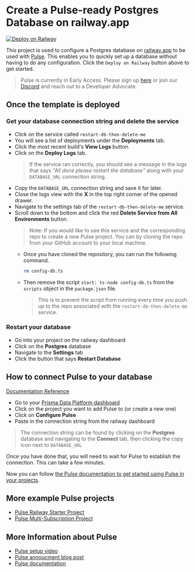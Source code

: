 # Create a Pulse-ready Postgres Database on railway.app

[![Deploy on Railway](https://railway.app/button.svg)](https://railway.app/template/THgEmX?referralCode=VQ09uv)

This project is used to configure a Postgres database on [railway.app](https://railway.app) to be used with [Pulse](https://prisma.io/pulse). This enables you to quickly set up a database without having to do any configuration. Click the `Deploy on Railway` button above to get started.

> Pulse is currently in Early Access. Please sign up [here](https://prisma.io/pulse) or join our [Discord](https://pris.ly/discord) and reach out to a Developer Advocate.

## Once the template is deployed

### Get your database connection string and delete the service

-   Click on the service called `restart-db-then-delete-me`
-   You will see a list of deployments under the **Deployments** tab.
-   Click the most recent build's **View Logs** button.
-   Click on the **Deploy Logs** tab.
    > If the service ran correctly, you should see a message in the logs that says _"All done please restart the database"_ along with your `DATABASE_URL` connection string.
-   Copy the `DATABASE_URL` connection string and save it for later.
-   Close the logs view with the **X** in the top right corner of the opened drawer.
-   Navigate to the settings tab of the `restart-db-then-delete-me` service.
-   Scroll down to the bottom and click the red **Delete Service from All Environments** button.
    > Note: If you would like to use this service and the corresponding repo to create a new Pulse project. You can by cloning the repo from your GitHub account to your local machine.
    -   Once you have cloned the repository, you can run the following command.
        ```bash
        rm config-db.ts
        ```
    -   Then remove the script `start: ts-node config-db.ts` from the `scripts` object in the `package.json` file.
        > This is to prevent the script from running every time you push up to the repo associated with the `restart-db-then-delete-me` service.

### Restart your database

-   Go into your project on the railway dashboard
-   Click on the **Postgres** database
-   Navigate to the **Settings** tab
-   Click the button that says **Restart Database**

## How to connect Pulse to your database

[Documentation Reference](https://prismaio.notion.site/Pulse-documentation-137ca256325d4a22b80b54a89975f059?pvs=25#f241de6db85f42f5a6db7d27efbd73a1)

-   Go to your [Prisma Data Platform dashboard](https://cloudprojects.prisma.io)
-   Click on the project you want to add Pulse to (or create a new one)
-   Click on **Configure Pulse**
-   Paste in the connection string from the railway dashboard

> The connection string can be found by clicking on the **Postgres** database and navigating to the **Connect** tab, then clicking the copy icon next to `DATABASE_URL`

Once you have done that, you will need to wait for Pulse to establish the connection. This can take a few minutes.

Now you can follow [the Pulse documentation to get started using Pulse in your projects](https://prismaio.notion.site/Pulse-documentation-137ca256325d4a22b80b54a89975f059#e8420b42cfd24b94aa6848a2c4993855).

## More example Pulse projects

-   [Pulse Railway Starter Project](https://github.com/prisma/pulse-railway-starter)
-   [Pulse Multi-Subscription Project](https://github.com/prisma/pulse-starter)

## More Information about Pulse

-   [Pulse setup video](https://www.youtube.com/watch?v=Lvn05wM26zs)
-   [Pulse annoucment blog post](https://www.prisma.io/blog/introducing-pulse-jtu4UPC8ujy4)
-   [Pulse documentation](https://pris.ly/pulse-docs)
